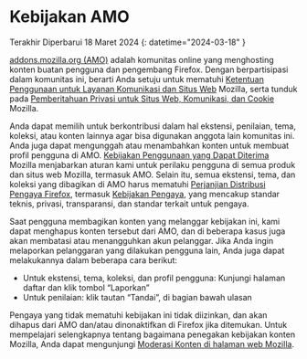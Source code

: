 # Kebijakan AMO

Terakhir Diperbarui 18 Maret 2024
{: datetime="2024-03-18" }

[addons.mozilla.org (AMO)](https://addons.mozilla.org/) adalah komunitas online yang menghosting konten buatan pengguna dan pengembang Firefox. Dengan berpartisipasi dalam komunitas ini, berarti Anda setuju untuk mematuhi [Ketentuan Penggunaan untuk Layanan Komunikasi dan Situs Web](https://www.mozilla.org/about/legal/terms/mozilla/) Mozilla, serta tunduk pada [Pemberitahuan Privasi untuk Situs Web, Komunikasi, dan Cookie](https://www.mozilla.org/privacy/websites/) Mozilla.

Anda dapat memilih untuk berkontribusi dalam hal ekstensi, penilaian, tema, koleksi, atau konten lainnya agar bisa digunakan anggota lain komunitas ini. Anda juga dapat mengunggah atau menambahkan konten untuk membuat profil pengguna di AMO.  [Kebijakan Penggunaan yang Dapat Diterima](https://www.mozilla.org/about/legal/acceptable-use/) Mozilla menjabarkan aturan kami untuk perilaku pengguna di semua produk dan situs web Mozilla, termasuk AMO. Selain itu, semua ekstensi, tema, dan koleksi yang dibagikan di AMO harus mematuhi [Perjanjian Distribusi Pengaya Firefox](https://extensionworkshop.com/documentation/publish/firefox-add-on-distribution-agreement/), termasuk [Kebijakan Pengaya](https://extensionworkshop.com/documentation/publish/add-on-policies/), yang mencakup standar teknis, privasi, transparansi, dan standar terkait untuk pengaya.

Saat pengguna membagikan konten yang melanggar kebijakan ini, kami dapat menghapus konten tersebut dari AMO, dan di beberapa kasus juga akan membatasi atau menangguhkan akun pelanggar. Jika Anda ingin melaporkan pelanggaran yang dilakukan pengguna lain, Anda juga dapat melakukannya dalam beberapa cara berikut:

- Untuk ekstensi, tema, koleksi, dan profil pengguna: Kunjungi halaman daftar dan klik tombol “Laporkan”
- Untuk penilaian: klik tautan “Tandai”, di bagian bawah ulasan

Pengaya yang tidak mematuhi kebijakan ini tidak diizinkan, dan akan dihapus dari AMO dan/atau dinonaktifkan di Firefox jika ditemukan. Untuk mempelajari selengkapnya tentang bagaimana penegakan kebijakan konten Mozilla, Anda dapat mengunjungi [Moderasi Konten di halaman web Mozilla](https://www.mozilla.org/about/legal/content-moderation).
